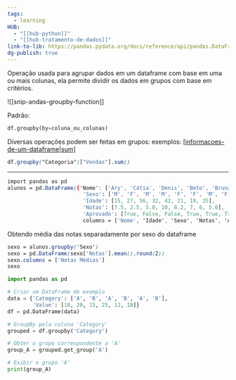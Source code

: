 ```yaml
---
tags:
  - learning
HUB:
  - "[[hub-python]]"
  - "[[hub-tratamento-de-dados]]"
link-to-lib: https://pandas.pydata.org/docs/reference/api/pandas.DataFrame.groupby.html
dg-publish: true
---
```

Operação usada para agrupar dados em um dataframe com base em uma ou mais colunas, ela permite dividir os dados em grupos com base em critérios.

![[snip-andas-groupby-function]]


Padrão:
```python
df.groupby(by=coluna_ou_colunas)
```
Diversas operações podem ser feitas em grupos:
exemplos:
[[informacoes-de-um-dataframe|sum]]()
```css
df.groupby("Categoria")["Vendas"].sum()
```

---

```css
import pandas as pd
alunos = pd.DataFrame({'Nome': ['Ary', 'Cátia', 'Denis', 'Beto', 'Bruna', 'Dara', 'Carlos', 'Alice'], 
                        'Sexo': ['M', 'F', 'M', 'M', 'F', 'F', 'M', 'F'], 
                        'Idade': [15, 27, 56, 32, 42, 21, 19, 35], 
                        'Notas': [7.5, 2.5, 5.0, 10, 8.2, 7, 6, 5.6], 
                        'Aprovado': [True, False, False, True, True, True, False, False]}, 
                        columns = ['Nome', 'Idade', 'Sexo', 'Notas', 'Aprovado'])
```
Obtendo média das notas separadamente por sexo do dataframe
```css
sexo = alunos.groupby('Sexo')
sexo = pd.DataFrame(sexo['Notas'].mean().round(2))
sexo.columns = ['Notas Médias']
sexo
```

```python
import pandas as pd

# Criar um DataFrame de exemplo
data = {'Category': ['A', 'B', 'A', 'B', 'A', 'B'],
        'Value': [10, 20, 15, 25, 12, 18]}
df = pd.DataFrame(data)

# GroupBy pela coluna 'Category'
grouped = df.groupby('Category')

# Obter o grupo correspondente a 'A'
group_A = grouped.get_group('A')

# Exibir o grupo 'A'
print(group_A)

```